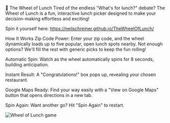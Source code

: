 🎡 The Wheel of Lunch
Tired of the endless "What's for lunch?" debate? The Wheel of Lunch is a fun, interactive lunch picker designed to make your decision-making effortless and exciting!

Spin it yourself here: https://neilschreiner.github.io/TheWheelOfLunch/

How It Works
Zip Code Power: Enter your zip code, and the wheel dynamically loads up to five popular, open lunch spots nearby. Not enough options? We'll fill the rest with generic picks to keep the fun rolling!

Automatic Spin: Watch as the wheel automatically spins for 8 seconds, building anticipation.

Instant Result: A "Congratulations!" box pops up, revealing your chosen restaurant.

Google Maps Ready: Find your way easily with a "View on Google Maps" button that opens directions in a new tab.

Spin Again: Want another go? Hit "Spin Again" to restart.

![Wheel of Lunch game](https://github.com/neilschreiner/TheWheelOfLunch/blob/main/Logos/wheeloflunch.png?raw=true)
